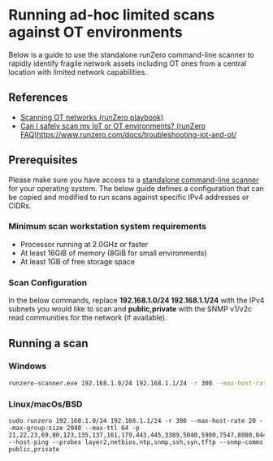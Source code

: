 # Running ad-hoc limited scans against OT environments

Below is a guide to use the standalone runZero command-line scanner to rapidly identify fragile network assets including OT ones from a central location with limited network capabilities.

## References
- [Scanning OT networks (runZero playbook)](https://www.runzero.com/docs/playbooks/scanning-ot-networks/)
- [Can I safely scan my IoT or OT environments? (runZero FAQ)](https://www.runzero.com/docs/troubleshooting-iot-and-ot/)https://www.runzero.com/docs/troubleshooting-iot-and-ot/

## Prerequisites

Please make sure you have access to a [standalone command-line scanner](https://www.runzero.com/docs/using-the-scanner/) for your operating system. The below guide defines a configuration that can be copied and modified to run scans against specific IPv4 addresses or CIDRs.

### Minimum scan workstation system requirements
- Processor running at 2.0GHz or faster
- At least 16GiB of memory (8GiB for small environments)
- At least 1GB of free storage space

### Scan Configuration

In the below commands, replace **192.168.1.0/24 192.168.1.1/24** with the IPv4 subnets you would like to scan and **public,private** with the SNMP v1/v2c read communities for the network (if available).

## Running a scan

### Windows
```bash
runzero-scanner.exe 192.168.1.0/24 192.168.1.1/24 -r 300 --max-host-rate 20 --max-group-size 2048 --max-ttl 64 -p 21,22,23,69,80,123,135,137,161,179,443,445,3389,5040,5900,7547,8080,8443,62078,65535 --host-ping --probes layer2,netbios,ntp,snmp,ssh,syn,tftp --snmp-comms public,private
```

### Linux/macOs/BSD
```
sudo runzero 192.168.1.0/24 192.168.1.1/24 -r 300 --max-host-rate 20 --max-group-size 2048 --max-ttl 64 -p 21,22,23,69,80,123,135,137,161,179,443,445,3389,5040,5900,7547,8080,8443,62078,65535 --host-ping --probes layer2,netbios,ntp,snmp,ssh,syn,tftp --snmp-comms public,private
```
